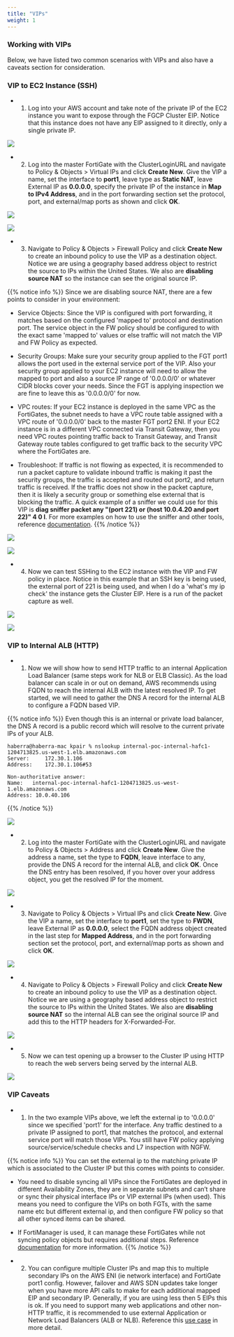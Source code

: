 ```yaml
---
title: "VIPs"
weight: 1
---
```



### Working with VIPs

Below, we have listed two common scenarios with VIPs and also have a caveats section for consideration.


### VIP to EC2 Instance (SSH)
- 1. Log into your AWS account and take note of the private IP of the EC2 instance you want to expose through the FGCP Cluster EIP.  Notice that this instance does not have any EIP assigned to it directly, only a single private IP.

![](image-uc1-1.png)

- 2. Log into the master FortiGate with the ClusterLoginURL and navigate to Policy & Objects > Virtual IPs and click **Create New**.  Give the VIP a name, set the interface to **port1**, leave type as **Static NAT**, leave External IP as **0.0.0.0**, specify the private IP of the instance in **Map to IPv4 Address**, and in the port forwarding section set the protocol, port, and external/map ports as shown and click **OK**.

![](image-uc1-2a.png)

![](image-uc1-2b.png)

- 3. Navigate to Policy & Objects > Firewall Policy and click **Create New** to create an inbound policy to use the VIP as a destination object.  Notice we are using a geography based address object to restrict the source to IPs within the United States.  We also are **disabling source NAT** so the instance can see the original source IP.

{{% notice info %}}
Since we are disabling source NAT, there are a few points to consider in your environment:

- Service Objects:  Since the VIP is configured with port forwarding, it matches based on the configured 'mapped to' protocol and destination port.  The service object in the FW policy should be configured to with the exact same 'mapped to' values or else traffic will not match the VIP and FW Policy as expected.

- Security Groups:  Make sure your security group applied to the FGT port1 allows the port used in the external service port of the VIP.  Also your security group applied to your EC2 instance will need to allow the mapped to port and also a source IP range of '0.0.0.0/0' or whatever CIDR blocks cover your needs.  Since the FGT is applying inspection we are fine to leave this as '0.0.0.0/0' for now.

- VPC routes:  If your EC2 instance is deployed in the same VPC as the FortiGates, the subnet needs to have a VPC route table assigned with a VPC route of '0.0.0.0/0' back to the master FGT port2 ENI.  If your EC2 instance is in a different VPC connected via Transit Gateway, then you need VPC routes pointing traffic back to Transit Gateway, and Transit Gateway route tables configured to get traffic back to the security VPC where the FortiGates are.

- Troubleshoot:  If traffic is not flowing as expected, it is recommended to run a packet capture to validate inbound traffic is making it past the security groups, the traffic is accepted and routed out port2, and return traffic is received.  If the traffic does not show in the packet capture, then it is likely a security group or something else external that is blocking the traffic.  A quick example of a sniffer we could use for this VIP is **diag sniffer packet any "(port 221) or (host 10.0.4.20 and port 22)" 4 0 l**.  For more examples on how to use the sniffer and other tools, reference [documentation](https://community.fortinet.com/t5/FortiGate/Troubleshooting-Tip-First-steps-to-troubleshoot-connectivity/ta-p/192560).
{{% /notice %}}

![](image-uc1-3a.png)

![](image-uc1-3b.png)

- 4. Now we can test SSHing to the EC2 instance with the VIP and FW policy in place.  Notice in this example that an SSH key is being used, the external port of 221 is being used, and when I do a 'what's my ip check' the instance gets the Cluster EIP.  Here is a run of the packet capture as well.

![](image-uc1-4a.png)

![](image-uc1-4b.png)

### VIP to Internal ALB (HTTP)

- 1. Now we will show how to send HTTP traffic to an internal Application Load Balancer (same steps work for NLB or ELB Classic).  As the load balancer can scale in or out on demand, AWS recommends using FQDN to reach the internal ALB with the latest resolved IP.  To get started, we will need to gather the DNS A record for the internal ALB to configure a FQDN based VIP.

{{% notice info %}}
Even though this is an internal or private load balancer, the DNS A record is a public record which will resolve to the current private IPs of your ALB.

```
haberra@haberra-mac kpair % nslookup internal-poc-internal-hafc1-1204713825.us-west-1.elb.amazonaws.com
Server:		172.30.1.106
Address:	172.30.1.106#53

Non-authoritative answer:
Name:	internal-poc-internal-hafc1-1204713825.us-west-1.elb.amazonaws.com
Address: 10.0.40.106
```
{{% /notice %}}

![](image-uc1-5.png)

- 2. Log into the master FortiGate with the ClusterLoginURL and navigate to Policy & Objects > Address and click **Create New**.  Give the address a name, set the type to **FQDN**, leave interface to any, provide the DNS A record for the internal ALB, and click **OK**.  Once the DNS entry has been resolved, if you hover over your address object, you get the resolved IP for the moment.

![](image-uc1-6.png)

- 3. Navigate to Policy & Objects > Virtual IPs and click **Create New**.  Give the VIP a name, set the interface to **port1**, set the type to **FWDN**, leave External IP as **0.0.0.0**, select the FQDN address object created in the last step for **Mapped Address**, and in the port forwarding section set the protocol, port, and external/map ports as shown and click **OK**.

![](image-uc1-7.png)

- 4. Navigate to Policy & Objects > Firewall Policy and click **Create New** to create an inbound policy to use the VIP as a destination object.  Notice we are using a geography based address object to restrict the source to IPs within the United States.  We also are **disabling source NAT** so the internal ALB can see the original source IP and add this to the HTTP headers for X-Forwarded-For.

![](image-uc1-8.png)

- 5. Now we can test opening up a browser to the Cluster IP using HTTP to reach the web servers being served by the internal ALB.

![](image-uc1-9a.png)

### VIP Caveats

- 1. In the two example VIPs above, we left the external ip to '0.0.0.0' since we specified 'port1' for the interface.  Any traffic destined to a private IP assigned to port1, that matches the protocol, and external service port will match those VIPs.  You still have FW policy applying source/service/schedule checks and L7 inspection with NGFW. 

{{% notice info %}}
You can set the external ip to the matching private IP which is associated to the Cluster IP but this comes with points to consider.  

- You need to disable syncing all VIPs since the FortiGates are deployed in different Availability Zones, they are in separate subnets and can’t share or sync their physical interface IPs or VIP external IPs (when used).  This means you need to configure the VIPs on both FGTs, with the same name etc but different external ip, and then configure FW policy so that all other synced items can be shared.

- If FortiManager is used, it can manage these FortiGates while not syncing policy objects but requires additional steps.  Reference [documentation](https://community.fortinet.com/t5/FortiManager/Technical-Tip-FortiManager-manages-FortiGate-HA-in-AWS-Azure/ta-p/260388) for more information.
{{% /notice %}}

- 2. You can configure multiple Cluster IPs and map this to multiple secondary IPs on the AWS ENI (ie network interface) and FortiGate port1 config.  However, failover and AWS SDN updates take longer when you have more API calls to make for each additional mapped EIP and secondary IP.  Generally, if you are using less then 5 EIPs this is ok.  If you need to support many web applications and other non-HTTP traffic, it is recommended to use external Application or Network Load Balancers (ALB or NLB).  Reference this [use case](72_usecase2.html) in more detail.
